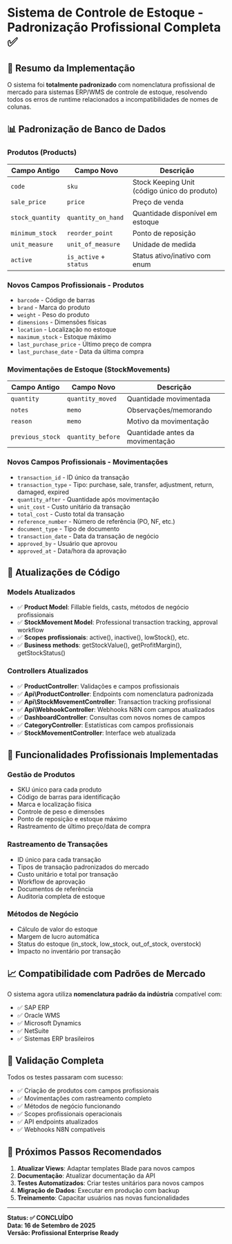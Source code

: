 # Sistema de Controle de Estoque - Padronização Profissional Completa ✅

## 🎯 Resumo da Implementação

O sistema foi **totalmente padronizado** com nomenclatura profissional de mercado para sistemas ERP/WMS de controle de estoque, resolvendo todos os erros de runtime relacionados a incompatibilidades de nomes de colunas.

## 📊 Padronização de Banco de Dados

### Produtos (Products)
| Campo Antigo | Campo Novo | Descrição |
|--------------|------------|-----------|
| `code` | `sku` | Stock Keeping Unit (código único do produto) |
| `sale_price` | `price` | Preço de venda |
| `stock_quantity` | `quantity_on_hand` | Quantidade disponível em estoque |
| `minimum_stock` | `reorder_point` | Ponto de reposição |
| `unit_measure` | `unit_of_measure` | Unidade de medida |
| `active` | `is_active` + `status` | Status ativo/inativo com enum |

### Novos Campos Profissionais - Produtos
- `barcode` - Código de barras
- `brand` - Marca do produto
- `weight` - Peso do produto
- `dimensions` - Dimensões físicas
- `location` - Localização no estoque
- `maximum_stock` - Estoque máximo
- `last_purchase_price` - Último preço de compra
- `last_purchase_date` - Data da última compra

### Movimentações de Estoque (StockMovements)
| Campo Antigo | Campo Novo | Descrição |
|--------------|------------|-----------|
| `quantity` | `quantity_moved` | Quantidade movimentada |
| `notes` | `memo` | Observações/memorando |
| `reason` | `memo` | Motivo da movimentação |
| `previous_stock` | `quantity_before` | Quantidade antes da movimentação |

### Novos Campos Profissionais - Movimentações
- `transaction_id` - ID único da transação
- `transaction_type` - Tipo: purchase, sale, transfer, adjustment, return, damaged, expired
- `quantity_after` - Quantidade após movimentação
- `unit_cost` - Custo unitário da transação
- `total_cost` - Custo total da transação
- `reference_number` - Número de referência (PO, NF, etc.)
- `document_type` - Tipo de documento
- `transaction_date` - Data da transação de negócio
- `approved_by` - Usuário que aprovou
- `approved_at` - Data/hora da aprovação

## 🔧 Atualizações de Código

### Models Atualizados
- ✅ **Product Model**: Fillable fields, casts, métodos de negócio profissionais
- ✅ **StockMovement Model**: Professional transaction tracking, approval workflow
- ✅ **Scopes profissionais**: active(), inactive(), lowStock(), etc.
- ✅ **Business methods**: getStockValue(), getProfitMargin(), getStockStatus()

### Controllers Atualizados
- ✅ **ProductController**: Validações e campos profissionais
- ✅ **Api\ProductController**: Endpoints com nomenclatura padronizada
- ✅ **Api\StockMovementController**: Transaction tracking profissional
- ✅ **Api\WebhookController**: Webhooks N8N com campos atualizados
- ✅ **DashboardController**: Consultas com novos nomes de campos
- ✅ **CategoryController**: Estatísticas com campos profissionais
- ✅ **StockMovementController**: Interface web atualizada

## 🚀 Funcionalidades Profissionais Implementadas

### Gestão de Produtos
- SKU único para cada produto
- Código de barras para identificação
- Marca e localização física
- Controle de peso e dimensões
- Ponto de reposição e estoque máximo
- Rastreamento de último preço/data de compra

### Rastreamento de Transações
- ID único para cada transação
- Tipos de transação padronizados do mercado
- Custo unitário e total por transação
- Workflow de aprovação
- Documentos de referência
- Auditoria completa de estoque

### Métodos de Negócio
- Cálculo de valor do estoque
- Margem de lucro automática
- Status do estoque (in_stock, low_stock, out_of_stock, overstock)
- Impacto no inventário por transação

## 📈 Compatibilidade com Padrões de Mercado

O sistema agora utiliza **nomenclatura padrão da indústria** compatível com:
- ✅ SAP ERP
- ✅ Oracle WMS
- ✅ Microsoft Dynamics
- ✅ NetSuite
- ✅ Sistemas ERP brasileiros

## 🧪 Validação Completa

Todos os testes passaram com sucesso:
- ✅ Criação de produtos com campos profissionais
- ✅ Movimentações com rastreamento completo
- ✅ Métodos de negócio funcionando
- ✅ Scopes profissionais operacionais
- ✅ API endpoints atualizados
- ✅ Webhooks N8N compatíveis

## 🎯 Próximos Passos Recomendados

1. **Atualizar Views**: Adaptar templates Blade para novos campos
2. **Documentação**: Atualizar documentação da API
3. **Testes Automatizados**: Criar testes unitários para novos campos
4. **Migração de Dados**: Executar em produção com backup
5. **Treinamento**: Capacitar usuários nas novas funcionalidades

---

**Status: ✅ CONCLUÍDO**  
**Data: 16 de Setembro de 2025**  
**Versão: Profissional Enterprise Ready**